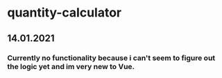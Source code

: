 # quantity-calculator

## 14.01.2021
### Currently no functionality because i can't seem to figure out the logic yet and im very new to Vue.


